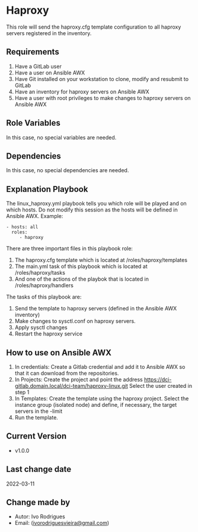 Haproxy
=========

This role will send the haproxy.cfg template configuration to all haproxy servers registered in the inventory.

Requirements
------------

1) Have a GitLab user
2) Have a user on Ansible AWX
3) Have Git installed on your workstation to clone, modify and resubmit to GitLab
4) Have an inventory for haproxy servers on Ansible AWX
5) Have a user with root privileges to make changes to haproxy servers on Ansible AWX

Role Variables
--------------

In this case, no special variables are needed.

Dependencies
------------

In this case, no special dependencies are needed.

Explanation Playbook
--------------------

The linux_haproxy.yml playbook tells you which role will be played and on which hosts. Do not modify this session as the hosts will be defined in Ansible AWX.
Example:

    - hosts: all
      roles:
         - haproxy

There are three important files in this playbook role:

1) The haproxy.cfg template which is located at /roles/haproxy/templates
2) The main.yml task of this playbook which is located at /roles/haproxy/tasks
3) And one of the actions of the playbok that is located in /roles/haproxy/handlers

The tasks of this playbook are:

1) Send the template to haproxy servers (defined in the Ansible AWX inventory)
2) Make changes to sysctl.conf on haproxy servers.
3) Apply sysctl changes
4) Restart the haproxy service


How to use on Ansible AWX
-------------------------

1) In credentials: Create a Gitlab credential and add it to Ansible AWX so that it can download from the repositories.
2) In Projects: Create the project and point the address https://dci-gitlab.domain.local/dci-team/haproxy-linux.git
   Select the user created in step 1
3) In Templates: Create the template using the haproxy project. 
   Select the instance group (isolated node) and define, if necessary, the target servers in the -limit
4) Run the template.

Current Version
---------------
- v1.0.0

Last change date
------------------
2022-03-11

Change made by
------------------

- Autor: Ivo Rodrigues 
- Email: (ivorodriguesvieira@gmail.com)